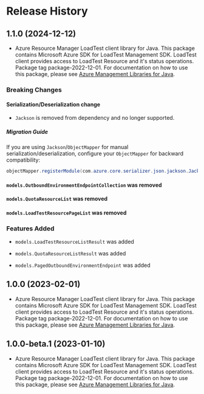 # Release History

## 1.1.0 (2024-12-12)

- Azure Resource Manager LoadTest client library for Java. This package contains Microsoft Azure SDK for LoadTest Management SDK. LoadTest client provides access to LoadTest Resource and it's status operations. Package tag package-2022-12-01. For documentation on how to use this package, please see [Azure Management Libraries for Java](https://aka.ms/azsdk/java/mgmt).

### Breaking Changes

#### Serialization/Deserialization change

- `Jackson` is removed from dependency and no longer supported.

##### Migration Guide

If you are using `Jackson`/`ObjectMapper` for manual serialization/deserialization, configure your `ObjectMapper` for backward compatibility:
```java
objectMapper.registerModule(com.azure.core.serializer.json.jackson.JacksonJsonProvider.getJsonSerializableDatabindModule());
```

#### `models.OutboundEnvironmentEndpointCollection` was removed

#### `models.QuotaResourceList` was removed

#### `models.LoadTestResourcePageList` was removed

### Features Added

* `models.LoadTestResourceListResult` was added

* `models.QuotaResourceListResult` was added

* `models.PagedOutboundEnvironmentEndpoint` was added

## 1.0.0 (2023-02-01)

- Azure Resource Manager LoadTest client library for Java. This package contains Microsoft Azure SDK for LoadTest Management SDK. LoadTest client provides access to LoadTest Resource and it's status operations. Package tag package-2022-12-01. For documentation on how to use this package, please see [Azure Management Libraries for Java](https://aka.ms/azsdk/java/mgmt).

## 1.0.0-beta.1 (2023-01-10)

- Azure Resource Manager LoadTest client library for Java. This package contains Microsoft Azure SDK for LoadTest Management SDK. LoadTest client provides access to LoadTest Resource and it's status operations. Package tag package-2022-12-01. For documentation on how to use this package, please see [Azure Management Libraries for Java](https://aka.ms/azsdk/java/mgmt).
